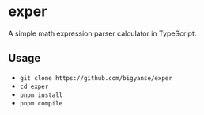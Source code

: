 # exper

A simple math expression parser calculator in TypeScript.

## Usage

- `git clone https://github.com/bigyanse/exper`
- `cd exper`
- `pnpm install`
- `pnpm compile`
